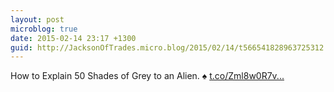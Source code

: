 ```yaml
---
layout: post
microblog: true
date: 2015-02-14 23:17 +1300
guid: http://JacksonOfTrades.micro.blog/2015/02/14/t566541828963725312.html
---
```

How to Explain 50 Shades of Grey to an Alien. ♠ [t.co/Zml8w0R7v...](http://t.co/Zml8w0R7vM)
